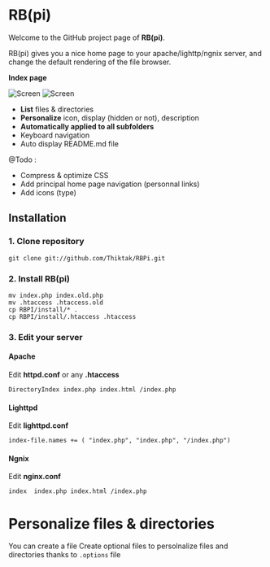 RB(pi)
=====

Welcome to the GitHub project page of __RB(pi)__.

RB(pi) gives you a nice home page to your apache/lighttp/ngnix server, and change the default rendering of the file browser.

__Index page__

![Screen](https://raw.github.com/Thiktak/RBPi/master/doc/screen1.jpg)
![Screen](https://raw.github.com/Thiktak/RBPi/master/doc/screen2.png)

* __List__ files & directories
* __Personalize__ icon, display (hidden or not), description
* __Automatically applied to all subfolders__
* Keyboard navigation
* Auto display README.md file


@Todo :

* Compress & optimize CSS
* Add principal home page navigation (personnal links)
* Add icons (type)

Installation
------------

### 1. Clone repository

``git clone git://github.com/Thiktak/RBPi.git``

### 2. Install RB(pi)

```
mv index.php index.old.php
mv .htaccess .htaccess.old
cp RBPI/install/* .
cp RBPI/install/.htaccess .htaccess
```

### 3. Edit your server

#### Apache

Edit __httpd.conf__ or any __.htaccess__

``DirectoryIndex index.php index.html /index.php``

#### Lighttpd 

Edit __lighttpd.conf__

``index-file.names += ( "index.php", "index.php", "/index.php")``

#### Ngnix

Edit __nginx.conf__

``index  index.php index.html /index.php``

Personalize files & directories
===============================
You can create a file
Create optional files to persolnalize files and directories thanks to `.options` file